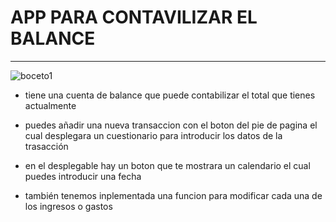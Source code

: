 # APP PARA CONTAVILIZAR EL BALANCE

---
![boceto1](https://user-images.githubusercontent.com/101868805/203552808-7e4ba2a8-ca41-4e0d-a677-40fdb7520010.png)


* tiene una cuenta de balance que puede contabilizar el total que tienes actualmente

* puedes añadir una nueva transaccion con el boton del pie de pagina el cual desplegara un cuestionario 
para introducir los datos de la trasacción

* en el desplegable hay un boton que te mostrara un calendario el cual puedes introducir una fecha

* también tenemos inplementada una funcion para modificar cada una de los ingresos o gastos
